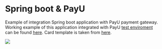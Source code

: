 # Spring boot & PayU
Example of integration Spring boot application with PayU payment gateway. Working example of this application integrated with PayU [test enviroment](http://developers.payu.com/en/overview.html#introduction_test-t) can be found [here](https://payu-demo.herokuapp.com/). Card template is taken from [here](https://codepen.io/davidkpiano/pen/VLmxGb).

![](https://raw.githubusercontent.com/createam-labs/payu/master/screenshot.png
)[]()
